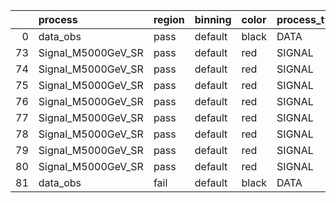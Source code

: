 |    | process            | region   | binning   | color   | process_type   |   scale | variation   | source_filename                                             | source_histname    | alias              | title           |   combine_idx |    lnN |   shapes | syst_type   | direction   | variation_alias   |
|---:|:-------------------|:---------|:----------|:--------|:---------------|--------:|:------------|:------------------------------------------------------------|:-------------------|:-------------------|:----------------|--------------:|-------:|---------:|:------------|:------------|:------------------|
|  0 | data_obs           | pass     | default   | black   | DATA           |       1 | nominal     | ./histograms_for_2DAlphabet_v4/EaDM_Cosmics_Data_SR.root    | hpass              | Cosmics_Data_SR    | Cosmics_Data_SR |           nan | nan    |      nan | nan         | nan         | nan               |
| 73 | Signal_M5000GeV_SR | pass     | default   | red     | SIGNAL         |       1 | lumi        | ./histograms_for_2DAlphabet_v4/EaDM_Signal_M5000GeV_SR.root | hpass              | Signal_M5000GeV_SR | DM signal       |           nan |   1.05 |      nan | lnN         | nan         | nan               |
| 74 | Signal_M5000GeV_SR | pass     | default   | red     | SIGNAL         |       1 | RNN         | ./histograms_for_2DAlphabet_v4/EaDM_Signal_M5000GeV_SR.root | hpass_RNNsyst_up   | Signal_M5000GeV_SR | DM signal       |           nan | nan    |        1 | shapes      | Up          | RNNsyst           |
| 75 | Signal_M5000GeV_SR | pass     | default   | red     | SIGNAL         |       1 | RNN         | ./histograms_for_2DAlphabet_v4/EaDM_Signal_M5000GeV_SR.root | hpass_RNNsyst_down | Signal_M5000GeV_SR | DM signal       |           nan | nan    |        1 | shapes      | Down        | RNNsyst           |
| 76 | Signal_M5000GeV_SR | pass     | default   | red     | SIGNAL         |       1 | pT          | ./histograms_for_2DAlphabet_v4/EaDM_Signal_M5000GeV_SR.root | hpass_pTsyst_up    | Signal_M5000GeV_SR | DM signal       |           nan | nan    |        1 | shapes      | Up          | pTsyst            |
| 77 | Signal_M5000GeV_SR | pass     | default   | red     | SIGNAL         |       1 | pT          | ./histograms_for_2DAlphabet_v4/EaDM_Signal_M5000GeV_SR.root | hpass_pTsyst_down  | Signal_M5000GeV_SR | DM signal       |           nan | nan    |        1 | shapes      | Down        | pTsyst            |
| 78 | Signal_M5000GeV_SR | pass     | default   | red     | SIGNAL         |       1 | t0          | ./histograms_for_2DAlphabet_v4/EaDM_Signal_M5000GeV_SR.root | hpass_t0syst_up    | Signal_M5000GeV_SR | DM signal       |           nan | nan    |        1 | shapes      | Up          | t0syst            |
| 79 | Signal_M5000GeV_SR | pass     | default   | red     | SIGNAL         |       1 | t0          | ./histograms_for_2DAlphabet_v4/EaDM_Signal_M5000GeV_SR.root | hpass_t0syst_down  | Signal_M5000GeV_SR | DM signal       |           nan | nan    |        1 | shapes      | Down        | t0syst            |
| 80 | Signal_M5000GeV_SR | pass     | default   | red     | SIGNAL         |       1 | nominal     | ./histograms_for_2DAlphabet_v4/EaDM_Signal_M5000GeV_SR.root | hpass              | Signal_M5000GeV_SR | DM signal       |           nan | nan    |      nan | nan         | nan         | nan               |
| 81 | data_obs           | fail     | default   | black   | DATA           |       1 | nominal     | ./histograms_for_2DAlphabet_v4/EaDM_Cosmics_Data_SR.root    | hfail              | Cosmics_Data_SR    | Cosmics_Data_SR |           nan | nan    |      nan | nan         | nan         | nan               |